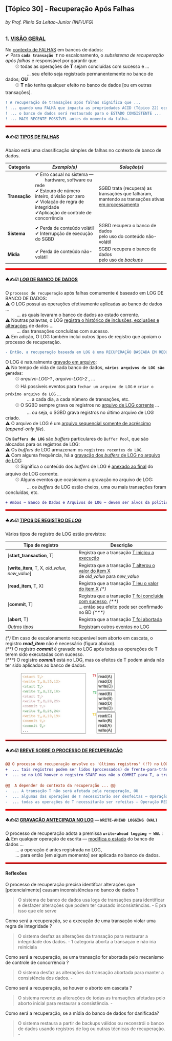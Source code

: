 ## [Tópico 30] - Recuperação Após Falhas
###### *by Prof. Plinio Sa Leitao-Junior (INF/UFG)*

### 1. <ins>VISÃO GERAL</ins>

No <ins>contexto de FALHAS</ins> em bancos de dados:<br>
&#10004; Para **`cada transação T`** no escalonamento, o _subsistema de recuperação após falhas_ é responsável por garantir que:<br>
&nbsp;&nbsp;&nbsp;&nbsp;&nbsp;&nbsp;&nbsp;&nbsp;&#9918; todas as operações de **T** sejam concluídas com sucesso e ...<br>
&nbsp;&nbsp;&nbsp;&nbsp;&nbsp;&nbsp;&nbsp;&nbsp;&nbsp;&nbsp;&nbsp;&nbsp;&nbsp;&nbsp;&nbsp;&nbsp; ... seu efeito seja registrado permanentemente no banco de dados; **OU**<br>
&nbsp;&nbsp;&nbsp;&nbsp;&nbsp;&nbsp;&nbsp;&nbsp;&#9918; **T** não tenha qualquer efeito no banco de dados [ou em outras transações].

```diff
! A recuperação de transações após falhas significa que ...
! ... quando uma FALHA que impacta as propriedades ACID (Tópico 22) ocorre ... 
! ... o banco de dados será restaurado para o ESTADO CONSISTENTE ...
! ... MAIS RECENTE POSSÍVEL antes do momento da falha.
```

<hr style="border:2px solid red">

#### &#9752;&#x270D;&#9745; <ins>TIPOS DE FALHAS</ins>

Abaixo está uma classificação simples de falhas no contexto de banco de dados.

<table>
    <thead>
        <tr>
            <th><i></i>Categoria</i></th>
            <th><i>Exemplo(s)</i></th>            
            <th><i>Solução(s)</i></th>            
        </tr>
    </thead>
    <tbody>
        <tr>
            <td><b>Transação</b></td>
            <td>&#10004; Erro casual no sistema &#8212;<br>&nbsp;&nbsp;&nbsp;&nbsp;&nbsp;&nbsp;&nbsp;&nbsp;hardware, software ou rede<br>&#10004; Estouro de número inteiro, divisão por zero<br>&#10004; Violação de regra de integridade<br>&#10004;Aplicação de controle de concorrência</td>
            <td>SGBD trata (recupera) as transações que falharam,<br>mantendo as transações ativas <ins>em processamento</td></tr></td>
        </tr> 
        <tr>
            <td><b>Sistema<b></td>
            <td>&#10004; Perda de conteúdo volátil<br>&#10004; Interrupção de execução do SGBD</td>
            <td>SGBD recupera o banco de dados<br>pelo uso do conteúdo não-volátil</td>
        </tr> 
        <tr>
            <td><b>Mídia</b></td>
            <td>&#10004; Perda de conteúdo não-volátil</td>
            <td>SGBD recupera o banco de dados<br>pelo uso de <i>backups</i></td>
        </tr>     
</tbody>
</table>

<hr style="border:2px solid red">

#### &#9752;&#x270D;&#9745; <ins>_LOG_ DE BANCO DE DADOS</ins>

O `processo de recuperação` após falhas comumente é baseado em LOG DE BANCO DE DADOS:<br>
&#9888; O LOG possui as operações efetivamente aplicadas ao banco de dados ...<br>
&nbsp;&nbsp;&nbsp;&nbsp;&nbsp;&nbsp;&nbsp;&nbsp; ... as quais levaram o banco de dados ao estado corrente.<br>
&#9888; Noutras palavras, o LOG <ins>registra o histórico de inclusões, exclusões e alterações</ins> de dados ...<br>
&nbsp;&nbsp;&nbsp;&nbsp;&nbsp;&nbsp;&nbsp;&nbsp; ... das transações concluídas com sucesso.<br>
&#9888; Em adição, O LOG também inclui outros tipos de registro que apoiam o processo de recuperação.<br>

```diff
- Então, a recuperação baseada em LOG é uma RECUPERAÇÃO BASEADA EM REDUNDÂNCIA.
```

O LOG é naturalmente <ins>gravado em arquivo</ins>:<br>
&#9888; No tempo de vida de cada banco de dados, **`vários arquivos de LOG são gerados`**:<br>
&nbsp;&nbsp;&nbsp;&nbsp;&nbsp;&nbsp;&nbsp;&nbsp;&#9918; _arquivo-LOG-1_ , _arquivo-LOG-2_ , ...<br>
&nbsp;&nbsp;&nbsp;&nbsp;&nbsp;&nbsp;&nbsp;&nbsp;&#9918; Há possíveis eventos para `fechar um arquivo de LOG` e `criar o próximo arquivo de LOG` ...<br>
&nbsp;&nbsp;&nbsp;&nbsp;&nbsp;&nbsp;&nbsp;&nbsp;&nbsp;&nbsp;&nbsp;&nbsp;&nbsp;&nbsp;&nbsp;&nbsp; ... a cada dia, a cada número de transações, etc.<br>
&nbsp;&nbsp;&nbsp;&nbsp;&nbsp;&nbsp;&nbsp;&nbsp;&#9918; O SGBD sempre grava os registros no <ins>arquivo de LOG corrente</ins> ...<br>
&nbsp;&nbsp;&nbsp;&nbsp;&nbsp;&nbsp;&nbsp;&nbsp;&nbsp;&nbsp;&nbsp;&nbsp;&nbsp;&nbsp;&nbsp;&nbsp; ... ou seja, o SGBD grava registros no último arquivo de LOG criado.<br>
&#9888; O arquivo de LOG é um <ins>arquivo sequencial somente de acréscimo</ins> (_append-only file_).

Os **`Buffers de LOG`** são _buffers_ particulares do `Buffer Pool`, que são alocados para os registros de LOG:<br>
&#9888; Os _buffers_ de LOG armazenam os `registros recentes do LOG`.<br>
&#9888; Com alguma frequência, há a <ins>gravação dos _buffers_ de LOG no arquivo de LOG</ins>:<br>
&nbsp;&nbsp;&nbsp;&nbsp;&nbsp;&nbsp;&nbsp;&nbsp;&#9918; Significa o conteúdo dos _buffers_ de LOG é <ins>anexado ao final</ins> do arquivo de LOG corrente.<br>
&nbsp;&nbsp;&nbsp;&nbsp;&nbsp;&nbsp;&nbsp;&nbsp;&#9918; Alguns eventos que ocasionam a gravação no arquivo de LOG:<br>
&nbsp;&nbsp;&nbsp;&nbsp;&nbsp;&nbsp;&nbsp;&nbsp;&nbsp;&nbsp;&nbsp;&nbsp;&nbsp;&nbsp;&nbsp;&nbsp; ... os _buffers_ de LOG estão cheios, uma ou mais transações foram concluídas, etc.

```diff
+ Ambos — Banco de Dados e Arquivos de LOG — devem ser alvos da política de backup.
```

<hr style="border:2px solid red">

#### &#9752;&#x270D;&#9745; <ins>TIPOS DE REGISTRO DE _LOG_</ins>

Vários tipos de registro de LOG estão previstos:

|Tipo de registro|Descrição|
|-|-|
|[**start_transaction**, T]|Registra que a transação <ins>T iniciou a execução</ins>|
|[**write_item**, T, X, _old_value_, _new_value_]| Registra que a transação <ins>T alterou o valor do item X</ins><br>de _old\_value_ para  _new\_value_|
|[**read_item**, T, X]|Registra que a transação <ins>T leu o valor do item X</ins> _(\*)_|
|[**commit**, T]|Registra que a transação <ins>T foi concluída com sucesso</ins>, _(\*\*)_<br>... então seu efeito pode ser confirmado no BD _(\*\*\*)_|
|[**abort**, T]|Registra que a transação <ins>T foi abortada</ins>|
|_Outros tipos_|Registram outros eventos no LOG|

_(\*)_ Em caso de escalonamento recuperável sem aborto em cascata, o registro **_read_item_** não é necessário (figura abaixo).<br>
_(\*\*)_ O registro **_commit_** é gravado no LOG após todas as operações de T terem sido executadas com sucesso.<br>
_(\*\*\*)_ O registro **_commit_** está no LOG, mas os efeitos de T podem ainda não ter sido aplicados ao banco de dados.

&nbsp;&nbsp;&nbsp;&nbsp;&nbsp;&nbsp;&nbsp;&nbsp;&nbsp;&nbsp;&nbsp;&nbsp;<img src="../media/arquivo-92.jpg" width="300">

<hr style="border:2px solid red">

#### &#9752;&#x270D;&#9745; <ins>BREVE SOBRE O PROCESSO DE RECUPERAÇÃO</ins>

```diff
@@ O processo de recuperação envolve os 'últimos registros' (!?) no LOG ... @@
+  ... tais registros podem ser lidos (processados) de frente-para-trás e de trás-para-frente ...
+  ... se no LOG houver o registro START mas não o COMMIT para T, a transação não foi concluída.

@@  A depender do contexto da recuperação ... @@
-  ... A transação T não será afetada pela recuperação, OU
-  ... algumas das operações de T necessitarão ser desfeitas — Operação UNDO, OU
-  ... todas as operações de T necessitarão ser refeitas — Operação REDO.
```

<hr style="border:2px solid red">

#### &#9752;&#x270D;&#9745; <ins>GRAVAÇÃO ANTECIPADA NO LOG</ins> &#8212; `WRITE-AHEAD LOGGING (WAL)`

O processo de recuperação adota a premissa **`write-ahead logging — WAL`** :<br>
&#9888; Em qualquer operação de escrita &#8212; <ins>modifica o estado</ins> do banco de dados ...<br>
&nbsp;&nbsp;&nbsp;&nbsp;&nbsp;&nbsp;&nbsp;&nbsp;... a operação é antes registrada no LOG,<br>
&nbsp;&nbsp;&nbsp;&nbsp;&nbsp;&nbsp;&nbsp;&nbsp;... para então [em algum momento] ser aplicada no banco de dados.

<hr style="border:2px solid red">

#### Reflexões

O processo de recuperação precisa identifcar alterações que [potencialmente] causam inconsistências no banco de dados ?<br>

>O sistema de banco de dados usa logs de transações para identificar e desfazer alterações que podem ter causado inconsistências. - E pra isso que ele serve

Como será a recuperação, se a execução de uma transação violar uma regra de integridade ?<br>

>O sistema desfaz as alterações da transação para restaurar a integridade dos dados. - 1 categoria aborta a transaçao e não iria reiniciala 

Como será a recuperação, se uma transação for abortada pelo mecanismo de controle de concorrência ?<br>

>O sistema desfaz as alterações da transação abortada para manter a consistência dos dados. - 

Como será a recuperação, se houver o aborto em cascata ?<br>

>O sistema reverte as alterações de todas as transações afetadas pelo aborto inicial para restaurar a consistência. - 

Como será a recuperação, se a mídia do banco de dados for danificada?<br>

>O sistema restaura a partir de backups válidos ou reconstrói o banco de dados usando registros de log ou outras técnicas de recuperação. - 
